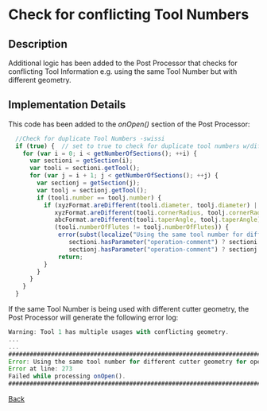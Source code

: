 # Check for conflicting Tool Numbers

## Description
Additional logic has been added to the Post Processor that checks for conflicting Tool Information e.g. using the same Tool Number but with different geometry.


## Implementation Details
This code has been added to the *onOpen()* section of the Post Processor:
```javascript
  //Check for duplicate Tool Numbers -swissi
  if (true) {  // set to true to check for duplicate tool numbers w/different cutter geometry 
    for (var i = 0; i < getNumberOfSections(); ++i) { 
      var sectioni = getSection(i); 
      var tooli = sectioni.getTool(); 
      for (var j = i + 1; j < getNumberOfSections(); ++j) { 
        var sectionj = getSection(j);         
        var toolj = sectionj.getTool(); 
        if (tooli.number == toolj.number) { 
          if (xyzFormat.areDifferent(tooli.diameter, toolj.diameter) || 
             xyzFormat.areDifferent(tooli.cornerRadius, toolj.cornerRadius) || 
             abcFormat.areDifferent(tooli.taperAngle, toolj.taperAngle) || 
             (tooli.numberOfFlutes != toolj.numberOfFlutes)) {
              error(subst(localize("Using the same tool number for different cutter geometry for operation '%1' and  '%2'."),   
                 sectioni.hasParameter("operation-comment") ? sectioni.getParameter("operation-comment") : ("#" + (i + 1)),
                 sectionj.hasParameter("operation-comment") ? sectionj.getParameter("operation-comment") : ("#" + (j + 1)))); 
              return;
          }        
        }
      }
    }
  }
```
If the same Tool Number is being used with different cutter geometry, the Post Processor will generate the following error log:

```javascript
Warning: Tool 1 has multiple usages with conflicting geometry.
...
...
###############################################################################
Error: Using the same tool number for different cutter geometry for operation 'Spot Drill' and  'Drill 6.5mm'.
Error at line: 273
Failed while processing onOpen().
###############################################################################

```




[Back](index.md)